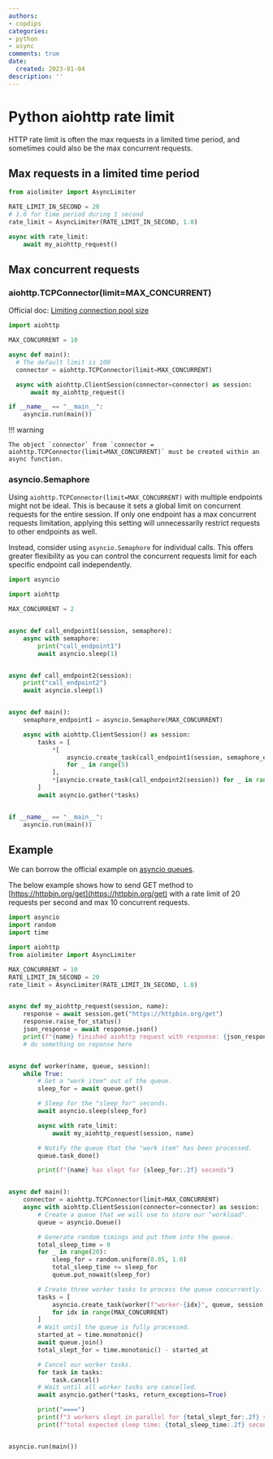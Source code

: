 ```yaml
---
authors:
- copdips
categories:
- python
- async
comments: true
date:
  created: 2023-01-04
description: ''
---
```


# Python aiohttp rate limit

HTTP rate limit is often the max requests in a limited time period, and sometimes could also be the max concurrent requests.

<!-- more -->

## Max requests in a limited time period

```python
from aiolimiter import AsyncLimiter

RATE_LIMIT_IN_SECOND = 20
# 1.0 for time period during 1 second
rate_limit = AsyncLimiter(RATE_LIMIT_IN_SECOND, 1.0)

async with rate_limit:
    await my_aiohttp_request()
```

## Max concurrent requests

### aiohttp.TCPConnector(limit=MAX_CONCURRENT)

Official doc: [Limiting connection pool size](https://docs.aiohttp.org/en/stable/client_advanced.html#limiting-connection-pool-size)

```python
import aiohttp

MAX_CONCURRENT = 10

async def main():
  # The default limit is 100
  connector = aiohttp.TCPConnector(limit=MAX_CONCURRENT)

  async with aiohttp.ClientSession(connector=connector) as session:
      await my_aiohttp_request()

if __name__ == "__main__":
    asyncio.run(main())
```

!!! warning

    The object `connector` from `connector = aiohttp.TCPConnector(limit=MAX_CONCURRENT)` must be created within an async function.

### asyncio.Semaphore

Using `aiohttp.TCPConnector(limit=MAX_CONCURRENT)` with multiple endpoints might not be ideal. This is because it sets a global limit on concurrent requests for the entire session. If only one endpoint has a max concurrent requests limitation, applying this setting will unnecessarily restrict requests to other endpoints as well.

Instead, consider using `asyncio.Semaphore` for individual calls. This offers greater flexibility as you can control the concurrent requests limit for each specific endpoint call independently.

```python
import asyncio

import aiohttp

MAX_CONCURRENT = 2


async def call_endpoint1(session, semaphore):
    async with semaphore:
        print("call_endpoint1")
        await asyncio.sleep(1)


async def call_endpoint2(session):
    print("call_endpoint2")
    await asyncio.sleep(1)


async def main():
    semaphore_endpoint1 = asyncio.Semaphore(MAX_CONCURRENT)

    async with aiohttp.ClientSession() as session:
        tasks = [
            *[
                asyncio.create_task(call_endpoint1(session, semaphore_endpoint1))
                for _ in range(5)
            ],
            *[asyncio.create_task(call_endpoint2(session)) for _ in range(5)],
        ]
        await asyncio.gather(*tasks)


if __name__ == "__main__":
    asyncio.run(main())
```

## Example

We can borrow the official example on [asyncio queues](https://docs.python.org/fr/3/library/asyncio-queue.html#examples).

The below example shows how to send GET method to [https://httpbin.org/get](https://httpbin.org/get) with a rate limit of 20 requests per second and max 10 concurrent requests.

```python
import asyncio
import random
import time

import aiohttp
from aiolimiter import AsyncLimiter

MAX_CONCURRENT = 10
RATE_LIMIT_IN_SECOND = 20
rate_limit = AsyncLimiter(RATE_LIMIT_IN_SECOND, 1.0)


async def my_aiohttp_request(session, name):
    response = await session.get("https://httpbin.org/get")
    response.raise_for_status()
    json_response = await response.json()
    print(f"{name} finished aiohttp request with response: {json_response}")
    # do something on reponse here


async def worker(name, queue, session):
    while True:
        # Get a "work item" out of the queue.
        sleep_for = await queue.get()

        # Sleep for the "sleep_for" seconds.
        await asyncio.sleep(sleep_for)

        async with rate_limit:
            await my_aiohttp_request(session, name)

        # Notify the queue that the "work item" has been processed.
        queue.task_done()

        print(f"{name} has slept for {sleep_for:.2f} seconds")


async def main():
    connector = aiohttp.TCPConnector(limit=MAX_CONCURRENT)
    async with aiohttp.ClientSession(connector=connector) as session:
        # Create a queue that we will use to store our "workload".
        queue = asyncio.Queue()

        # Generate random timings and put them into the queue.
        total_sleep_time = 0
        for _ in range(20):
            sleep_for = random.uniform(0.05, 1.0)
            total_sleep_time += sleep_for
            queue.put_nowait(sleep_for)

        # Create three worker tasks to process the queue concurrently.
        tasks = [
            asyncio.create_task(worker(f"worker-{idx}", queue, session))
            for idx in range(MAX_CONCURRENT)
        ]
        # Wait until the queue is fully processed.
        started_at = time.monotonic()
        await queue.join()
        total_slept_for = time.monotonic() - started_at

        # Cancel our worker tasks.
        for task in tasks:
            task.cancel()
        # Wait until all worker tasks are cancelled.
        await asyncio.gather(*tasks, return_exceptions=True)

        print("====")
        print(f"3 workers slept in parallel for {total_slept_for:.2f} seconds")
        print(f"total expected sleep time: {total_sleep_time:.2f} seconds")


asyncio.run(main())
```
